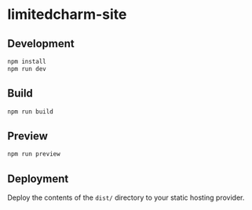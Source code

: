 # limitedcharm-site

## Development

```bash
npm install
npm run dev
```

## Build

```bash
npm run build
```

## Preview

```bash
npm run preview
```

## Deployment

Deploy the contents of the `dist/` directory to your static hosting provider.
